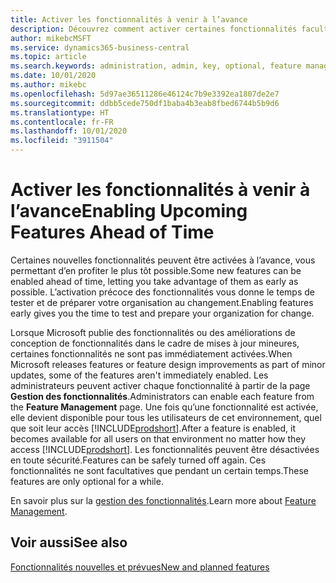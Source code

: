 ```yaml
---
title: Activer les fonctionnalités à venir à l’avance
description: Découvrez comment activer certaines fonctionnalités facultatives avant qu’elles ne deviennent obligatoires.
author: mikebcMSFT
ms.service: dynamics365-business-central
ms.topic: article
ms.search.keywords: administration, admin, key, optional, feature management, early access, preview
ms.date: 10/01/2020
ms.author: mikebc
ms.openlocfilehash: 5d97ae36511286e46124c7b9e3392ea1807de2e7
ms.sourcegitcommit: ddbb5cede750df1baba4b3eab8fbed6744b5b9d6
ms.translationtype: HT
ms.contentlocale: fr-FR
ms.lasthandoff: 10/01/2020
ms.locfileid: "3911504"
---
```

# <a name="enabling-upcoming-features-ahead-of-time"></a><span data-ttu-id="24b19-103">Activer les fonctionnalités à venir à l’avance</span><span class="sxs-lookup"><span data-stu-id="24b19-103">Enabling Upcoming Features Ahead of Time</span></span>

<span data-ttu-id="24b19-104">Certaines nouvelles fonctionnalités peuvent être activées à l’avance, vous permettant d’en profiter le plus tôt possible.</span><span class="sxs-lookup"><span data-stu-id="24b19-104">Some new features can be enabled ahead of time, letting you take advantage of them as early as possible.</span></span> <span data-ttu-id="24b19-105">L’activation précoce des fonctionnalités vous donne le temps de tester et de préparer votre organisation au changement.</span><span class="sxs-lookup"><span data-stu-id="24b19-105">Enabling features early gives you the time to test and prepare your organization for change.</span></span>

<span data-ttu-id="24b19-106">Lorsque Microsoft publie des fonctionnalités ou des améliorations de conception de fonctionnalités dans le cadre de mises à jour mineures, certaines fonctionnalités ne sont pas immédiatement activées.</span><span class="sxs-lookup"><span data-stu-id="24b19-106">When Microsoft releases features or feature design improvements as part of minor updates, some of the features aren't immediately enabled.</span></span> <span data-ttu-id="24b19-107">Les administrateurs peuvent activer chaque fonctionnalité à partir de la page **Gestion des fonctionnalités**.</span><span class="sxs-lookup"><span data-stu-id="24b19-107">Administrators can enable each feature from the **Feature Management** page.</span></span> <span data-ttu-id="24b19-108">Une fois qu’une fonctionnalité est activée, elle devient disponible pour tous les utilisateurs de cet environnement, quel que soit leur accès [!INCLUDE[prodshort](includes/prodshort.md)].</span><span class="sxs-lookup"><span data-stu-id="24b19-108">After a feature is enabled, it becomes available for all users on that environment no matter how they access [!INCLUDE[prodshort](includes/prodshort.md)].</span></span> <span data-ttu-id="24b19-109">Les fonctionnalités peuvent être désactivées en toute sécurité.</span><span class="sxs-lookup"><span data-stu-id="24b19-109">Features can be safely turned off again.</span></span> <span data-ttu-id="24b19-110">Ces fonctionnalités ne sont facultatives que pendant un certain temps.</span><span class="sxs-lookup"><span data-stu-id="24b19-110">These features are only optional for a while.</span></span>

<span data-ttu-id="24b19-111">En savoir plus sur la [gestion des fonctionnalités](/dynamics365/business-central/dev-itpro/administration/feature-management).</span><span class="sxs-lookup"><span data-stu-id="24b19-111">Learn more about [Feature Management](/dynamics365/business-central/dev-itpro/administration/feature-management).</span></span>  

## <a name="see-also"></a><span data-ttu-id="24b19-112">Voir aussi</span><span class="sxs-lookup"><span data-stu-id="24b19-112">See also</span></span>

[<span data-ttu-id="24b19-113">Fonctionnalités nouvelles et prévues</span><span class="sxs-lookup"><span data-stu-id="24b19-113">New and planned features</span></span>](https://aka.ms/Dynamics365ReleasePlan)  
